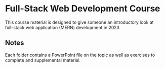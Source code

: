 # Full-Stack Web Development Course

This course material is designed to give someone an introductory look at full-stack web application (MERN) development in 2023.

## Notes

Each folder contains a PowerPoint file on the topic as well as exercises to complete and supplemental material.
